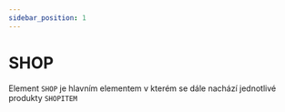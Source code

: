 ```yaml
---
sidebar_position: 1
---
```


# SHOP

Element `SHOP` je hlavním elementem v kterém se dále nachází jednotlivé produkty `SHOPITEM`